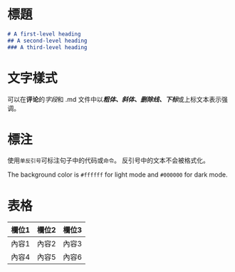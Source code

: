 # 標題

```markdown
# A first-level heading
## A second-level heading
### A third-level heading
```

# 文字樣式

可以在**评论**的*字段*和 .md 文件中以***粗体、斜体、删除线、下标***或上标文本表示强调。

# 標注

使用`单反引号`可标注句子中的代码或`命令`。 反引号中的文本不会被格式化。

The background color is `#ffffff` for light mode and `#000000` for dark mode.

# 表格

|欄位1|欄位2|欄位3|
|----|----|----|
|內容1|內容2|內容3|
|內容4|內容5|內容6|


